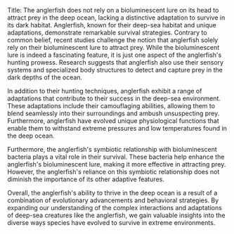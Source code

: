 Title: The anglerfish does not rely on a bioluminescent lure on its head to attract prey in the deep ocean, lacking a distinctive adaptation to survive in its dark habitat.
Anglerfish, known for their deep-sea habitat and unique adaptations, demonstrate remarkable survival strategies. Contrary to common belief, recent studies challenge the notion that anglerfish solely rely on their bioluminescent lure to attract prey. While the bioluminescent lure is indeed a fascinating feature, it is just one aspect of the anglerfish's hunting prowess. Research suggests that anglerfish also use their sensory systems and specialized body structures to detect and capture prey in the dark depths of the ocean.

In addition to their hunting techniques, anglerfish exhibit a range of adaptations that contribute to their success in the deep-sea environment. These adaptations include their camouflaging abilities, allowing them to blend seamlessly into their surroundings and ambush unsuspecting prey. Furthermore, anglerfish have evolved unique physiological functions that enable them to withstand extreme pressures and low temperatures found in the deep ocean.

Furthermore, the anglerfish's symbiotic relationship with bioluminescent bacteria plays a vital role in their survival. These bacteria help enhance the anglerfish's bioluminescent lure, making it more effective in attracting prey. However, the anglerfish's reliance on this symbiotic relationship does not diminish the importance of its other adaptive features.

Overall, the anglerfish's ability to thrive in the deep ocean is a result of a combination of evolutionary advancements and behavioral strategies. By expanding our understanding of the complex interactions and adaptations of deep-sea creatures like the anglerfish, we gain valuable insights into the diverse ways species have evolved to survive in extreme environments.